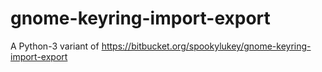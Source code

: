 # gnome-keyring-import-export
A Python-3 variant of https://bitbucket.org/spookylukey/gnome-keyring-import-export
